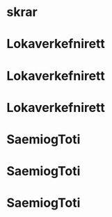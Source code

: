 # skrar
# Lokaverkefnirett
# Lokaverkefnirett
# Lokaverkefnirett
# SaemiogToti
# SaemiogToti
# SaemiogToti
